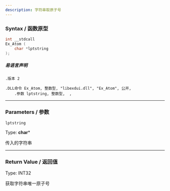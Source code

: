 ```yaml
---
description: 字符串取原子号
---
```


### Syntax / 函数原型

```C++
int __stdcall 
Ex_Atom (
    char *lptstring
);
```

##### 易语言声明

```Elang
.版本 2

.DLL命令 Ex_Atom, 整数型, "libexdui.dll", "Ex_Atom", 公开,
    .参数 lptstring, 整数型,  , 
```

---

### Parameters / 参数

`lptstring`

Type: **char***

传入的字符串

---

### Return Value / 返回值

Type: INT32

获取字符串唯一原子号
